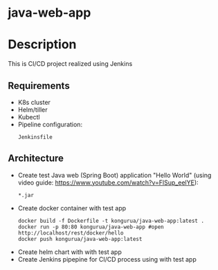 # java-web-app

# Description
This is CI/CD project realized using Jenkins 
## Requirements 
* K8s cluster
* Helm/tiller
* Kubectl
* Pipeline configuration:
  ```
  Jenkinsfile
  ```
## Architecture
* Create test Java web (Spring Boot) application "Hello World" (using video guide: https://www.youtube.com/watch?v=FlSup_eelYE):
  ``` 
  *.jar
  ```
* Create docker container with test app
  ``` 
  docker build -f Dockerfile -t kongurua/java-web-app:latest .
  docker run -p 80:80 kongurua/java-web-app #open http://localhost/rest/docker/hello
  docker push kongurua/java-web-app:latest
  ```
* Create helm chart with with test app
* Create Jenkins pipepine for CI/CD process using with test app

